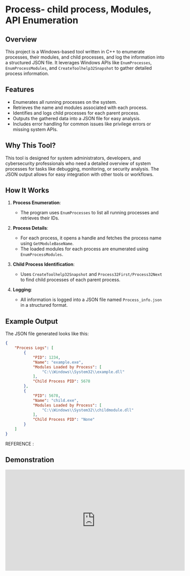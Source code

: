 # Process- child process, Modules, API Enumeration

## Overview

This project is a Windows-based tool written in C++ to enumerate processes, their modules, and child processes, and log the information into a structured JSON file. It leverages Windows APIs like `EnumProcesses`, `EnumProcessModules`, and `CreateToolhelp32Snapshot` to gather detailed process information. 

## Features

- Enumerates all running processes on the system.
- Retrieves the name and modules associated with each process.
- Identifies and logs child processes for each parent process.
- Outputs the gathered data into a JSON file for easy analysis.
- Includes error handling for common issues like privilege errors or missing system APIs.

## Why This Tool?

This tool is designed for system administrators, developers, and cybersecurity professionals who need a detailed overview of system processes for tasks like debugging, monitoring, or security analysis. The JSON output allows for easy integration with other tools or workflows.

## How It Works

1. **Process Enumeration**:
   - The program uses `EnumProcesses` to list all running processes and retrieves their IDs.

2. **Process Details**:
   - For each process, it opens a handle and fetches the process name using `GetModuleBaseName`.
   - The loaded modules for each process are enumerated using `EnumProcessModules`.

3. **Child Process Identification**:
   - Uses `CreateToolhelp32Snapshot` and `Process32First/Process32Next` to find child processes of each parent process.

4. **Logging**:
   - All information is logged into a JSON file named `Process_info.json` in a structured format.

## Example Output

The JSON file generated looks like this:

```json
{
    "Process Logs": [
        {
            "PID": 1234,
            "Name": "example.exe",
            "Modules Loaded by Process": [
                "C:\\Windows\\System32\\example.dll"
            ],
            "Child Process PID": 5678
        },
        {
            "PID": 5678,
            "Name": "child.exe",
            "Modules Loaded by Process": [
                "C:\\Windows\\System32\\childmodule.dll"
            ],
            "Child Process PID": "None"
        }
    ]
}
```

REFERENCE :

## Demonstration

<iframe width="560" height="315" src="https://www.youtube.com/embed/kxjjvpQIr-c" frameborder="0" allow="accelerometer; autoplay; clipboard-write; encrypted-media; gyroscope; picture-in-picture" allowfullscreen></iframe>
